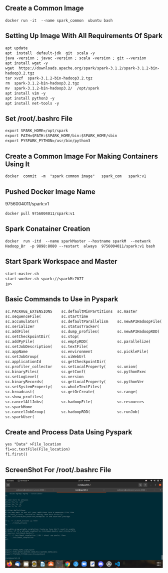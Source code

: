## Create a Common Image ##



```
docker run -it  --name spark_common  ubuntu bash
```



## Setting Up Image With All Requirements Of Spark ##



```
apt update
apt  install  default-jdk  git  scala -y 
java -version ; javac -version ; scala -version ; git --version 
apt install wget -y
wget  https://downloads.apache.org/spark/spark-3.1.2/spark-3.1.2-bin-hadoop3.2.tgz
tar xvzf  spark-3.1.2-bin-hadoop3.2.tgz 
rm  spark-3.1.2-bin-hadoop3.2.tgz 
mv  spark-3.1.2-bin-hadoop3.2/  /opt/spark 
apt install vim -y
apt install python3 -y
apt install net-tools -y
```



## Set /root/.bashrc File ##



```
export SPARK_HOME=/opt/spark
export PATH=$PATH:$SPARK_HOME/bin:$SPARK_HOME/sbin
export PYSPARK_PYTHON=/usr/bin/python3
```



## Create a Common Image For Making Containers Using It ##



```
docker  commit  -m  "spark common image"   spark_com   spark:v1 
```



## Pushed Docker Image Name ##



9756004011/spark:v1
```
docker pull 9756004011/spark:v1
```



## Spark Conatainer Creation ##



```
docker  run -itd  --name sparkMaster --hostname sparkM  --network Hadoop_Br  -p 9898:8080 --restart  always  9756004011/spark:v1 bash
```



## Start Spark Workspace and Master ##



```
start-master.sh
start-worker.sh spark://sparkM:7077
jps
```



## Basic Commands to Use in Pyspark ##



```
sc.PACKAGE_EXTENSIONS    sc.defaultMinPartitions  sc.master                sc.sequenceFile(         sc.startTime
sc.accumulator(          sc.defaultParallelism    sc.newAPIHadoopFile(     sc.serializer            sc.statusTracker(
sc.addFile(              sc.dump_profiles(        sc.newAPIHadoopRDD(      sc.setCheckpointDir(     sc.stop(
sc.addPyFile(            sc.emptyRDD(             sc.parallelize(          sc.setJobDescription(    sc.textFile(
sc.appName               sc.environment           sc.pickleFile(           sc.setJobGroup(          sc.uiWebUrl
sc.applicationId         sc.getCheckpointDir(     sc.profiler_collector    sc.setLocalProperty(     sc.union(
sc.binaryFiles(          sc.getConf(              sc.pythonExec            sc.setLogLevel(          sc.version
sc.binaryRecords(        sc.getLocalProperty(     sc.pythonVer             sc.setSystemProperty(    sc.wholeTextFiles(
sc.broadcast(            sc.getOrCreate(          sc.range(                sc.show_profiles(        
sc.cancelAllJobs(        sc.hadoopFile(           sc.resources             sc.sparkHome             
sc.cancelJobGroup(       sc.hadoopRDD(            sc.runJob(               sc.sparkUser(   
```



## Create and Process Data Using Pyspark ##



```
yes "Data" >File_location
f1=sc.textFile(File_location)
f1.first()
```



## ScreenShot For /root/.bashrc File ##



<img src="r.png">


